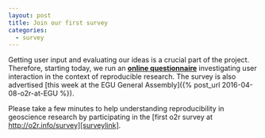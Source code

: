 ```yaml
---
layout: post
title: Join our first survey
categories:
  - survey
---
```


Getting user input and evaluating our ideas is a crucial part of the project. Therefore, starting today, we run an **[online questionnaire][surveylink]** investigating user interaction in the context of reproducible research. The survey is also advertised [this week at the EGU General Assembly]({% post_url 2016-04-08-o2r-at-EGU %}).

Please take a few minutes to help understanding reproducibility in geoscience research by participating in the [first o2r survey at http://o2r.info/survey][surveylink].

<!-- ![survey link QR code](/public/images/qrcode-o2rinfoslashsurvey.svg){:width="100px"} -->

[surveylink]: http://giv-konkol.uni-muenster.de/ls/index.php/811822/lang-en
